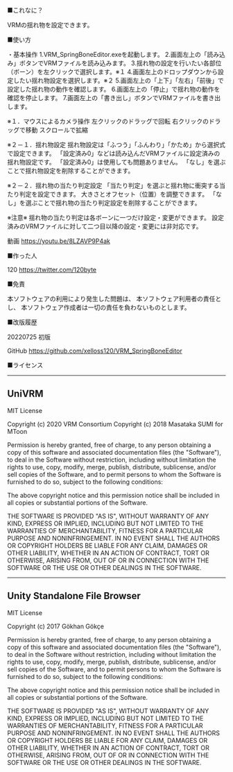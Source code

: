 ■これなに？

VRMの揺れ物を設定できます。

■使い方

・基本操作
1.VRM_SpringBoneEditor.exeを起動します。
2.画面左上の「読み込み」ボタンでVRMファイルを読み込みます。
3.揺れ物の設定を行いたい各部位（ボーン）を左クリックで選択します。※１
4.画面左上のドロップダウンから設定したい揺れ物設定を選択します。※２
5.画面左上の「上下」「左右」「前後」で設定した揺れ物の動作を確認します。
6.画面左上の「停止」で揺れ物の動作を確認を停止します。
7.画面左上の「書き出し」ボタンでVRMファイルを書き出します。

※１．マウスによるカメラ操作
左クリックのドラッグで回転
右クリックのドラッグで移動
スクロールで拡縮

※２－１．揺れ物設定
揺れ物設定は「ふつう」「ふんわり」「かため」から選択式で設定できます。
「設定済み0」などは読み込んだVRMファイルに設定済みの揺れ物設定です。
「設定済み0」は使用しても問題ありません。
「なし」を選ぶことで揺れ物設定を削除することができます。

※２－２．揺れ物の当たり判定設定
「当たり判定」を選ぶと揺れ物に衝突する当たり判定を設定できます。
大きさとオフセット（位置）を調整できます。
「なし」を選ぶことで揺れ物の当たり判定設定を削除することができます。

※注意※
揺れ物の当たり判定は各ボーンに一つだけ設定・変更ができます。
設定済みのVRMファイルに対して二つ目以降の設定・変更には非対応です。

動画
https://youtu.be/8LZAVP9P4ak

■作った人

120
https://twitter.com/120byte

■免責

本ソフトウェアの利用により発生した問題は、
本ソフトウェア利用者の責任とし、
本ソフトウェア作成者は一切の責任を負わないものとします。

■改版履歴

20220725
初版

GitHub
https://github.com/xelloss120/VRM_SpringBoneEditor

■ライセンス

---------------------------------------------------------------------------------------------------
UniVRM
---------------------------------------------------------------------------------------------------
MIT License

Copyright (c) 2020 VRM Consortium
Copyright (c) 2018 Masataka SUMI for MToon

Permission is hereby granted, free of charge, to any person obtaining a copy
of this software and associated documentation files (the "Software"), to deal
in the Software without restriction, including without limitation the rights
to use, copy, modify, merge, publish, distribute, sublicense, and/or sell
copies of the Software, and to permit persons to whom the Software is
furnished to do so, subject to the following conditions:

The above copyright notice and this permission notice shall be included in all
copies or substantial portions of the Software.

THE SOFTWARE IS PROVIDED "AS IS", WITHOUT WARRANTY OF ANY KIND, EXPRESS OR
IMPLIED, INCLUDING BUT NOT LIMITED TO THE WARRANTIES OF MERCHANTABILITY,
FITNESS FOR A PARTICULAR PURPOSE AND NONINFRINGEMENT. IN NO EVENT SHALL THE
AUTHORS OR COPYRIGHT HOLDERS BE LIABLE FOR ANY CLAIM, DAMAGES OR OTHER
LIABILITY, WHETHER IN AN ACTION OF CONTRACT, TORT OR OTHERWISE, ARISING FROM,
OUT OF OR IN CONNECTION WITH THE SOFTWARE OR THE USE OR OTHER DEALINGS IN THE
SOFTWARE.

---------------------------------------------------------------------------------------------------
Unity Standalone File Browser
---------------------------------------------------------------------------------------------------
MIT License

Copyright (c) 2017 Gökhan Gökçe

Permission is hereby granted, free of charge, to any person obtaining a copy
of this software and associated documentation files (the "Software"), to deal
in the Software without restriction, including without limitation the rights
to use, copy, modify, merge, publish, distribute, sublicense, and/or sell
copies of the Software, and to permit persons to whom the Software is
furnished to do so, subject to the following conditions:

The above copyright notice and this permission notice shall be included in all
copies or substantial portions of the Software.

THE SOFTWARE IS PROVIDED "AS IS", WITHOUT WARRANTY OF ANY KIND, EXPRESS OR
IMPLIED, INCLUDING BUT NOT LIMITED TO THE WARRANTIES OF MERCHANTABILITY,
FITNESS FOR A PARTICULAR PURPOSE AND NONINFRINGEMENT. IN NO EVENT SHALL THE
AUTHORS OR COPYRIGHT HOLDERS BE LIABLE FOR ANY CLAIM, DAMAGES OR OTHER
LIABILITY, WHETHER IN AN ACTION OF CONTRACT, TORT OR OTHERWISE, ARISING FROM,
OUT OF OR IN CONNECTION WITH THE SOFTWARE OR THE USE OR OTHER DEALINGS IN THE
SOFTWARE.

